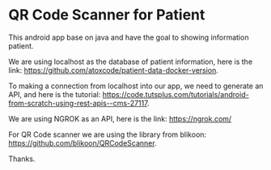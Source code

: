 # QR Code Scanner for Patient

This android app base on java and have the goal to showing information patient. 

We are using localhost as the database of patient information, here is the link: https://github.com/atoxcode/patient-data-docker-version.

To making a connection from localhost into our app, we need to generate an API, and here is the tutorial: https://code.tutsplus.com/tutorials/android-from-scratch-using-rest-apis--cms-27117.

We are using NGROK as an API, here is the link: https://ngrok.com/

For QR Code scanner we are using the library from blikoon: https://github.com/blikoon/QRCodeScanner.

Thanks.
